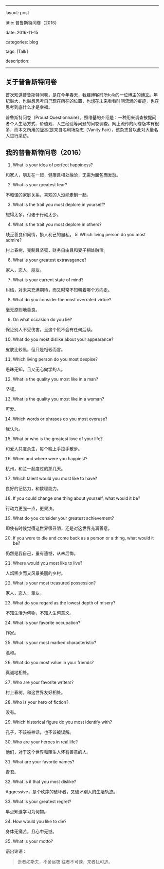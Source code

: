 ﻿--- 

layout: post 

title: 普鲁斯特问卷（2016）

date: 2016-11-15

categories: blog
 
tags: [Talk]

description: 

---

## 关于普鲁斯特问卷

首次知道普鲁斯特问卷，是在今年春天，我建博客时所folk的一位博主的[博文](http://azeril.me/blog/Proust-Questionnaire.html)。年纪越大，也越想思考自己现在所在的位置，也想在未来看看时间流淌的痕迹，也在思考到底什么才是幸福。

普鲁斯特问卷（Proust Questionnaire）。照维基的介绍是：一种用来调查被提问者个人生活方式、价值观、人生经验等问题的问卷调查。网上流传的问卷版本有很多，而本文所用的[版本](http://www.vanityfair.com/magazine/2000/01/proust-questionnaire)(是来自名利场杂志（Vanity Fair），该杂志曾以此对大量名人进行采访。

## 我的普鲁斯特问卷（2016）

1. What is your idea of perfect happiness?

和家人，朋友在一起，健康且相处融洽，无需为面包而发愁。

2. What is your greatest fear?

不和谐的家庭关系，喜欢的人没能走到一起。

3. What is the trait you most deplore in yourself?

想得太多，付诸于行动太少。

4. What is the trait you most deplore in others?

缺乏善良和同情，损人利己的自私。
5. Which living person do you most admire?

村上春树，克制且坚韧，财务自由且和妻子相处融洽。

6. What is your greatest extravagance?

家人，恋人，朋友。

7. What is your current state of mind?

纠结，对未来充满期待，而又时常不知朝着哪个方向走。

8. What do you consider the most overrated virtue?

毫无原则地善良。

9. On what occasion do you lie?

保证别人不受伤害，且这个慌不会有任何后续。

10. What do you most dislike about your appearance?

皮肤比较黑，但只是相较而言。

11. Which living person do you most despise?

愚昧无知，且又无心向学的人。

12. What is the quality you most like in a man?

坚韧。

13. What is the quality you most like in a woman?

可爱。

14. Which words or phrases do you most overuse?

我认为。

15. What or who is the greatest love of your life?

和爱人共度余生，每个晚上手拉手散步。

16. When and where were you happiest?

杭州，和兰一起度过的那几天。

17. Which talent would you most like to have?

良好的记忆力，和数理能力。

18. If you could change one thing about yourself, what would it be?

行动力更强一点，更果决。

19. What do you consider your greatest achievement?

即使有时候觉得这世界很丑陋，还是对这世界充满善意。

20. If you were to die and come back as a person or a thing, what would it be?

仍然是我自己，虽有遗憾，从未后悔。

21. Where would you most like to live?

人烟稀少而又风景美丽的乡村。

22. What is your most treasured possession?

家人，恋人，挚友。

23. What do you regard as the lowest depth of misery?

不知生活为何物，不知人生何意义。

24. What is your favorite occupation?

作家。

25. What is your most marked characteristic?

温和。

26. What do you most value in your friends?

真诚地相处。

27. Who are your favorite writers?

村上春树。和这世界友好相处。

28. Who is your hero of fiction?

没有。

29. Which historical figure do you most identify with?

孔子，不该被神话，也不该被误解。

30. Who are your heroes in real life?

他们，对于这个世界和陌生人怀有善意的人。

31. What are your favorite names?

青君。

32. What is it that you most dislike?

Aggressive，是个秩序的破坏者，又破坏别人的生活轨迹。

33. What is your greatest regret?

早点知道学习为何物。

34. How would you like to die?

身体无痛苦，且心中无憾。

35. What is your motto?

语出论语：

> 逝者如斯夫，不舍昼夜
往者不可谏，来者犹可追。